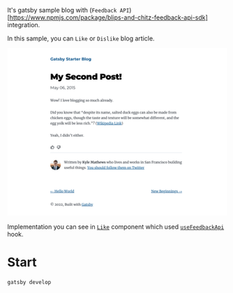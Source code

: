 It's gatsby sample blog with (`Feedback API`)[https://www.npmjs.com/package/blips-and-chitz-feedback-api-sdk] integration.

In this sample, you can `Like` or `Dislike` blog article.

[![Article](./src/images/blog.png)](https://snake-game-ts.netlify.app/)

Implementation you can see in [`Like`](./src/components/like.js) component which used [`useFeedbackApi`](./src/hooks/useFeedbackApi.tsx) hook.

# Start

`gatsby develop`
